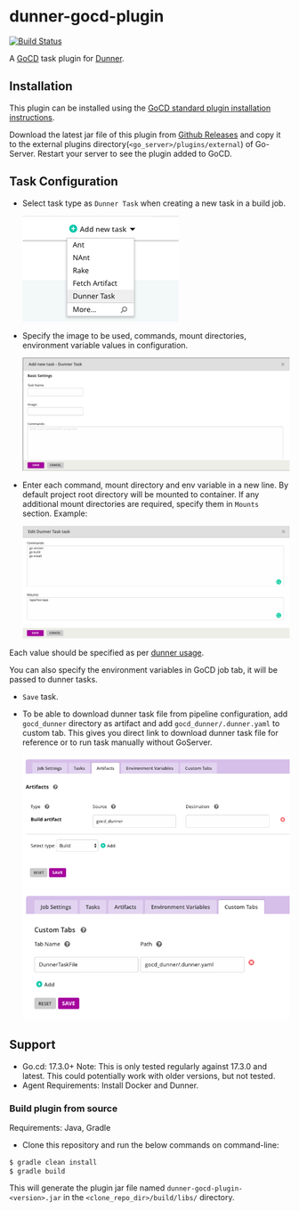 # dunner-gocd-plugin
[![Build Status](https://travis-ci.org/leopardslab/dunner-gocd-plugin.svg?branch=master)](https://travis-ci.org/leopardslab/dunner-gocd-plugin)

A [GoCD](https://gocd.org) task plugin for [Dunner](https://github.com/leopardslab/dunner).

## Installation

This plugin can be installed using the [GoCD standard plugin installation instructions](https://docs.gocd.org/current/extension_points/plugin_user_guide.html).

Download the latest jar file of this plugin from [Github Releases](https://github.com/leopardslab/dunner-gocd-plugin/releases) and copy it to the external plugins directory(`<go_server>/plugins/external`) of Go-Server. Restart your server to see the plugin added to GoCD.

## Task Configuration

* Select task type as `Dunner Task` when creating a new task in a build job. 

	![New Dunner Task](docs/images/new_task.png)

* Specify the image to be used, commands, mount directories, environment variable values in configuration.

	![Configure Dunner Task](docs/images/create_dunner_task.png)

* Enter each command, mount directory and env variable in a new line. By default project root directory will be mounted to container. If any additional mount directories are required, specify them in `Mounts` section. Example:

	![Edit Dunner Task](docs/images/edit_dunner_task.png)

Each value should be specified as per [dunner usage](https://github.com/leopardslab/Dunner/wiki/User-Guide#how-to-write-a-dunner-file).

You can also specify the environment variables in GoCD job tab, it will be passed to dunner tasks.

* `Save` task.
* To be able to download dunner task file from pipeline configuration, add `gocd_dunner` directory as artifact and add `gocd_dunner/.dunner.yaml` to custom tab. This gives you direct link to download dunner task file for reference or to run task manually without GoServer.

	![Artifact](docs/images/artifact.png)
	![Custom Tab](docs/images/custom_tab.png)

## Support
* Go.cd: 17.3.0+ Note: This is only tested regularly against 17.3.0 and latest. This could potentially work with older versions, but not tested.
* Agent Requirements: Install Docker and Dunner.

### Build plugin from source

Requirements: Java, Gradle

* Clone this repository and run the below commands on command-line:

```
$ gradle clean install
$ gradle build
```

This will generate the plugin jar file named `dunner-gocd-plugin-<version>.jar` in the `<clone_repo_dir>/build/libs/` directory.

